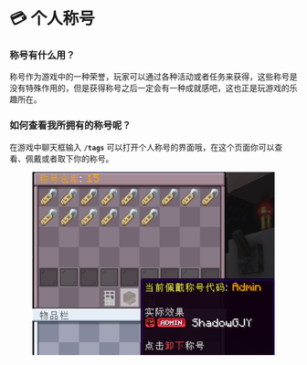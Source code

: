 # 💳 个人称号

### 称号有什么用？

称号作为游戏中的一种荣誉，玩家可以通过各种活动或者任务来获得，这些称号是没有特殊作用的，但是获得称号之后一定会有一种成就感吧，这也正是玩游戏的乐趣所在。

### 如何查看我所拥有的称号呢？

在游戏中聊天框输入 **`/tags`** 可以打开个人称号的界面哦，在这个页面你可以查看、佩戴或者取下你的称号。

<figure><img src="../../.gitbook/assets/image (4).png" alt=""><figcaption></figcaption></figure>
